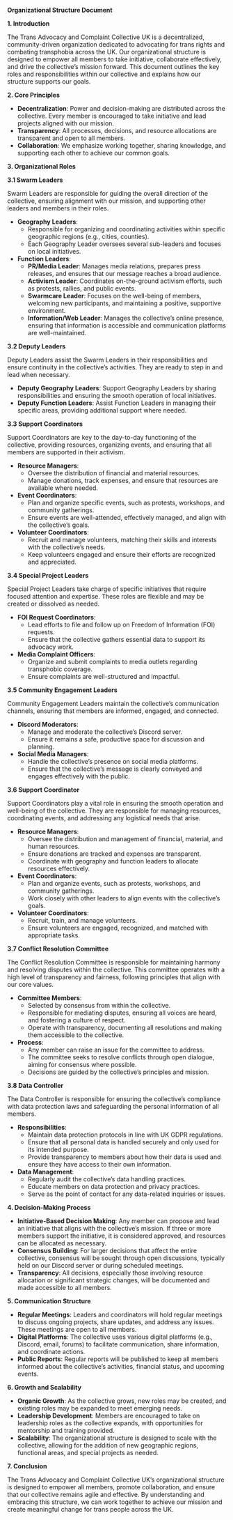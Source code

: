 **Organizational Structure Document**

**1. Introduction**

The Trans Advocacy and Complaint Collective UK is a decentralized, community-driven organization dedicated to advocating for trans rights and combating transphobia across the UK. Our organizational structure is designed to empower all members to take initiative, collaborate effectively, and drive the collective’s mission forward. This document outlines the key roles and responsibilities within our collective and explains how our structure supports our goals.

**2. Core Principles**

- **Decentralization**: Power and decision-making are distributed across the collective. Every member is encouraged to take initiative and lead projects aligned with our mission.
- **Transparency**: All processes, decisions, and resource allocations are transparent and open to all members.
- **Collaboration**: We emphasize working together, sharing knowledge, and supporting each other to achieve our common goals.

**3. Organizational Roles**

**3.1 Swarm Leaders**

Swarm Leaders are responsible for guiding the overall direction of the collective, ensuring alignment with our mission, and supporting other leaders and members in their roles.

- **Geography Leaders**:
    - Responsible for organizing and coordinating activities within specific geographic regions (e.g., cities, counties).
    - Each Geography Leader oversees several sub-leaders and focuses on local initiatives.
- **Function Leaders**:
    - **PR/Media Leader**: Manages media relations, prepares press releases, and ensures that our message reaches a broad audience.
    - **Activism Leader**: Coordinates on-the-ground activism efforts, such as protests, rallies, and public events.
    - **Swarmcare Leader**: Focuses on the well-being of members, welcoming new participants, and maintaining a positive, supportive environment.
    - **Information/Web Leader**: Manages the collective’s online presence, ensuring that information is accessible and communication platforms are well-maintained.

**3.2 Deputy Leaders**

Deputy Leaders assist the Swarm Leaders in their responsibilities and ensure continuity in the collective’s activities. They are ready to step in and lead when necessary.

- **Deputy Geography Leaders**: Support Geography Leaders by sharing responsibilities and ensuring the smooth operation of local initiatives.
- **Deputy Function Leaders**: Assist Function Leaders in managing their specific areas, providing additional support where needed.

**3.3 Support Coordinators**

Support Coordinators are key to the day-to-day functioning of the collective, providing resources, organizing events, and ensuring that all members are supported in their activism.

- **Resource Managers**:
    - Oversee the distribution of financial and material resources.
    - Manage donations, track expenses, and ensure that resources are available where needed.
- **Event Coordinators**:
    - Plan and organize specific events, such as protests, workshops, and community gatherings.
    - Ensure events are well-attended, effectively managed, and align with the collective’s goals.
- **Volunteer Coordinators**:
    - Recruit and manage volunteers, matching their skills and interests with the collective’s needs.
    - Keep volunteers engaged and ensure their efforts are recognized and appreciated.

**3.4 Special Project Leaders**

Special Project Leaders take charge of specific initiatives that require focused attention and expertise. These roles are flexible and may be created or dissolved as needed.

- **FOI Request Coordinators**:
    - Lead efforts to file and follow up on Freedom of Information (FOI) requests.
    - Ensure that the collective gathers essential data to support its advocacy work.
- **Media Complaint Officers**:
    - Organize and submit complaints to media outlets regarding transphobic coverage.
    - Ensure complaints are well-structured and impactful.

**3.5 Community Engagement Leaders**

Community Engagement Leaders maintain the collective’s communication channels, ensuring that members are informed, engaged, and connected.

- **Discord Moderators**:
    - Manage and moderate the collective’s Discord server.
    - Ensure it remains a safe, productive space for discussion and planning.
- **Social Media Managers**:
    - Handle the collective’s presence on social media platforms.
    - Ensure that the collective’s message is clearly conveyed and engages effectively with the public.

**3.6 Support Coordinator**

Support Coordinators play a vital role in ensuring the smooth operation and well-being of the collective. They are responsible for managing resources, coordinating events, and addressing any logistical needs that arise.

- **Resource Managers**:
    - Oversee the distribution and management of financial, material, and human resources.
    - Ensure donations are tracked and expenses are transparent.
    - Coordinate with geography and function leaders to allocate resources effectively.
- **Event Coordinators**:
    - Plan and organize events, such as protests, workshops, and community gatherings.
    - Work closely with other leaders to align events with the collective’s goals.
- **Volunteer Coordinators**:
    - Recruit, train, and manage volunteers.
    - Ensure volunteers are engaged, recognized, and matched with appropriate tasks.

**3.7 Conflict Resolution Committee**

The Conflict Resolution Committee is responsible for maintaining harmony and resolving disputes within the collective. This committee operates with a high level of transparency and fairness, following principles that align with our core values.

- **Committee Members**:
    - Selected by consensus from within the collective.
    - Responsible for mediating disputes, ensuring all voices are heard, and fostering a culture of respect.
    - Operate with transparency, documenting all resolutions and making them accessible to the collective.
- **Process**:
    - Any member can raise an issue for the committee to address.
    - The committee seeks to resolve conflicts through open dialogue, aiming for consensus where possible.
    - Decisions are guided by the collective’s principles and mission.

**3.8 Data Controller**

The Data Controller is responsible for ensuring the collective’s compliance with data protection laws and safeguarding the personal information of all members.

- **Responsibilities**:
    - Maintain data protection protocols in line with UK GDPR regulations.
    - Ensure that all personal data is handled securely and only used for its intended purpose.
    - Provide transparency to members about how their data is used and ensure they have access to their own information.
- **Data Management**:
    - Regularly audit the collective’s data handling practices.
    - Educate members on data protection and privacy practices.
    - Serve as the point of contact for any data-related inquiries or issues.

**4. Decision-Making Process**

- **Initiative-Based Decision Making**: Any member can propose and lead an initiative that aligns with the collective’s mission. If three or more members support the initiative, it is considered approved, and resources can be allocated as necessary.
- **Consensus Building**: For larger decisions that affect the entire collective, consensus will be sought through open discussions, typically held on our Discord server or during scheduled meetings.
- **Transparency**: All decisions, especially those involving resource allocation or significant strategic changes, will be documented and made accessible to all members.

**5. Communication Structure**

- **Regular Meetings**: Leaders and coordinators will hold regular meetings to discuss ongoing projects, share updates, and address any issues. These meetings are open to all members.
- **Digital Platforms**: The collective uses various digital platforms (e.g., Discord, email, forums) to facilitate communication, share information, and coordinate actions.
- **Public Reports**: Regular reports will be published to keep all members informed about the collective’s activities, financial status, and upcoming events.

**6. Growth and Scalability**

- **Organic Growth**: As the collective grows, new roles may be created, and existing roles may be expanded to meet emerging needs.
- **Leadership Development**: Members are encouraged to take on leadership roles as the collective expands, with opportunities for mentorship and training provided.
- **Scalability**: The organizational structure is designed to scale with the collective, allowing for the addition of new geographic regions, functional areas, and special projects as needed.

**7. Conclusion**

The Trans Advocacy and Complaint Collective UK’s organizational structure is designed to empower all members, promote collaboration, and ensure that our collective remains agile and effective. By understanding and embracing this structure, we can work together to achieve our mission and create meaningful change for trans people across the UK.
